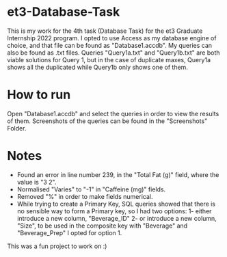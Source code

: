 # et3-Database-Task
This is my work for the 4th task (Database Task) for the et3 Graduate Internship 2022 program. I opted to use Access as my database engine of choice, and that file can be found as "Database1.accdb". My queries can also be found as .txt files. Queries "Query1a.txt" and "Query1b.txt" are both viable solutions for Query 1, but in the case of duplicate maxes, Query1a shows all the duplicated while Query1b only shows one of them.

# How to run
Open "Database1.accdb" and select the queries in order to view the results of them. Screenshots of the queries can be found in the "Screenshots" Folder.


# Notes
* Found an error in line number 239, in the "Total Fat (g)" field, where the value is "3 2".
* Normalised "Varies" to "-1" in "Caffeine (mg)" fields.
* Removed "%" in order to make fields numerical.
* While trying to create a Primary Key, SQL queries showed that there is no sensible way to form a Primary key, so I had two options:
	1- either introduce a new column, "Beverage_ID"
	2- or introduce a new column, "Size", to be used in the composite key with "Beverage" and "Beverage_Prep"
I opted for option 1.

This was a fun project to work on :)


